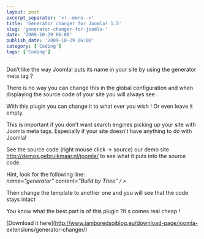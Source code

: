 ```yaml
---
layout: post
excerpt_separator: '<!--more-->'
title: 'Generator changer for Joomla! 1.5'
slug: 'generator-changer-for-joomla-'
date: '2009-10-29 06:00'
publish_date: '2009-10-29 06:00'
category: ['Coding']
tags: ['Coding']
---
```

Don’t like the way Joomla! puts its name in your site by using the generator
meta tag ?  
  
There is no way you can change this in the global configuration and when
displaying the source code of your site you will always see .  
  
  
  
With this plugin you can change it to what ever you wish ! Or even leave it
empty.  
  
This is important if you don’t want search engines picking up your site with
Joomla meta tags. Especially if your site doesn’t have anything to do with
Joomla!  
  
See the source code (right mouse click -> source) our demo site
<http://demos.gebruikmaar.nl/joomla/> to see what it puts into the source
code.  
  
Hint, look for the following line:  
 _name=”generator” content=”Build by Theo” / >_  
  
Then change the template to another one and you will see that the code stays
intact  
  
You know what the best part is of this plugin ?It s comes real cheap !  
  
[Download it here](http://www.iamboredsoiblog.eu/download-page/joomla-
extensions/generator-changer/)

